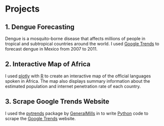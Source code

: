 # Projects

## 1. Dengue Forecasting
Dengue is a mosquito-borne disease that affects millions of people in tropical and subtropical countries around the world. I used [Google Trends](https://trends.google.com/trends/) to forecast dengue in Mexico from 2007 to 2011.

## 2. Interactive Map of Africa 
I used [plotly](https://plot.ly/) with [R](https://www.r-project.org/) to create an interactive map of the official languages spoken in Africa. The map also displays summary information about the estimated population and internet penetration rate of each country. 

## 3. Scrape Google Trends Website
I used the [pytrends](https://github.com/GeneralMills/pytrends) package by [GeneralMills](https://github.com/GeneralMills) in to write [Python](https://www.python.org/) code to scrape the [Google Trends](https://trends.google.com/trends/) website.
